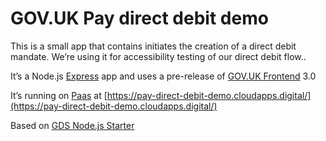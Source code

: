 # GOV.UK Pay direct debit demo

This is a small app that contains initiates the creation of a direct debit mandate. We’re using it for accessibility testing of our direct debit flow..

It’s a Node.js [Express] app and uses a pre-release of [GOV.UK Frontend] 3.0

It’s running on [Paas] at [https://pay-direct-debit-demo.cloudapps.digital/](https://pay-direct-debit-demo.cloudapps.digital/)

Based on [GDS Node.js Starter]

[Express]: https://expressjs.com/
[GOV.UK Frontend]: https://design-system.service.gov.uk/
[GDS Node.js Starter]: https://github.com/alphagov/gds-nodejs-boilerplate
[Paas]: https://www.cloud.service.gov.uk/
